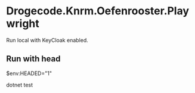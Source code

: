 # Drogecode.Knrm.Oefenrooster.Playwright

Run local with KeyCloak enabled.

## Run with head

$env:HEADED="1"

dotnet test